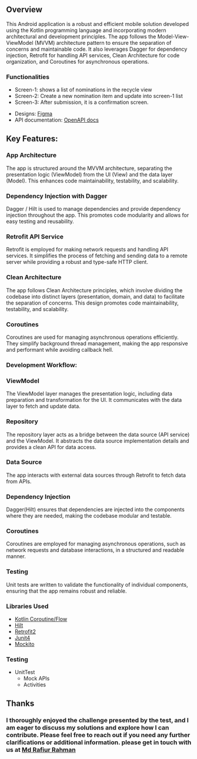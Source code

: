 
 
## Overview
This Android application is a robust and efficient mobile solution developed using the Kotlin programming language and incorporating modern architectural and development principles. The app follows the Model-View-ViewModel (MVVM) architecture pattern to ensure the separation of concerns and maintainable code. It also leverages Dagger for dependency injection, Retrofit for handling API services, Clean Architecture for code organization, and Coroutines for asynchronous operations.



### Functionalities
* Screen-1: shows a list of nominations in the recycle view
* Screen-2: Create a new nomination item and update into screen-1 list
* Screen-3: After submission, it is a confirmation screen.

- Designs: [Figma](https://www.figma.com/file/BAOzJacpI4IemeawyFlw5j/Mobile-Mini-Task-flow?type=design&node-id=2818-8902&mode=design&t=31N76gmtRrCVHnj9-4)
- API documentation: [OpenAPI docs](https://cube-academy-api.cubeapis.com/docs)


## Key Features:

### App Architecture
The app is structured around the MVVM architecture, separating the presentation logic (ViewModel) from the UI (View) and the data layer (Model). This enhances code maintainability, testability, and scalability.

### Dependency Injection with Dagger
Dagger / Hilt is used to manage dependencies and provide dependency injection throughout the app. This promotes code modularity and allows for easy testing and reusability.

### Retrofit API Service
Retrofit is employed for making network requests and handling API services. It simplifies the process of fetching and sending data to a remote server while providing a robust and type-safe HTTP client.

### Clean Architecture
The app follows Clean Architecture principles, which involve dividing the codebase into distinct layers (presentation, domain, and data) to facilitate the separation of concerns. This design promotes code maintainability, testability, and scalability.

### Coroutines
Coroutines are used for managing asynchronous operations efficiently. They simplify background thread management, making the app responsive and performant while avoiding callback hell.

### Development Workflow:

### ViewModel
The ViewModel layer manages the presentation logic, including data preparation and transformation for the UI. It communicates with the data layer to fetch and update data.

### Repository
The repository layer acts as a bridge between the data source (API service) and the ViewModel. It abstracts the data source implementation details and provides a clean API for data access.

### Data Source
The app interacts with external data sources through Retrofit to fetch data from APIs.

### Dependency Injection
Dagger(Hilt) ensures that dependencies are injected into the components where they are needed, making the codebase modular and testable.

### Coroutines
Coroutines are employed for managing asynchronous operations, such as network requests and database interactions, in a structured and readable manner.

### Testing
Unit tests are written to validate the functionality of individual components, ensuring that the app remains robust and reliable.


### Libraries Used
* [Kotlin Coroutine/Flow](https://kotlinlang.org/docs/coroutines-overview.html)
* [Hilt](https://developer.android.com/training/dependency-injection/hilt-android)
* [Retrofit2](https://square.github.io/retrofit/)
* [Junit4](https://junit.org/junit4/)
* [Mockito](https://site.mockito.org/)

### Testing
* UnitTest
    * Mock APIs
    * Activities

## Thanks
### I thoroughly enjoyed the challenge presented by the test, and I am eager to discuss my solutions and explore how I can contribute. Please feel free to reach out if you need any further clarifications or additional information. please get in touch with us at [Md Rafiur Rahman](mailto:rafiur.267@gmail.com)
